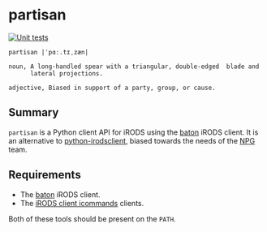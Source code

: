 # partisan

[![Unit tests](https://github.com/kjsanger/partisan/actions/workflows/run-tests.yml/badge.svg)](https://github.com/kjsanger/partisan/actions/workflows/run-tests.yml)

    partisan |ˈpɑː.tɪˌzæn|

    noun, A long-handled spear with a triangular, double-edged  blade and 
          lateral projections.

    adjective, Biased in support of a party, group, or cause.

## Summary

`partisan` is a Python client API for iRODS using the 
[baton](https://github.com/wtsi-npg/baton) iRODS client. It is an 
alternative to
[python-irodsclient](https://github.com/irods/python-irodsclient), biased
towards the needs of the [NPG](https://github.com/wtsi-npg) team.

## Requirements

- The [baton](https://github.com/wtsi-npg/baton) iRODS client.
- The [iRODS client icommands](https://github.com/irods/irods_client_icommands)
  clients.

Both of these tools should be present on the `PATH`.
